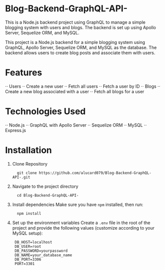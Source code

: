 # Blog-Backend-GraphQL-API-
This is a Node.js backend project using GraphQL to manage a simple blogging system with users and blogs. The backend is set up using Apollo Server, Sequelize ORM, and MySQL.

This project is a Node.js backend for a simple blogging system using GraphQL, Apollo Server, Sequelize ORM, and MySQL as the database. The backend allows users to create blog posts and associate them with users.

# Features
⋅⋅ Users
⋅⋅ Create a new user
⋅⋅ Fetch all users
⋅⋅ Fetch a user by ID
⋅⋅ Blogs
⋅⋅ Create a new blog associated with a user
⋅⋅ Fetch all blogs for a user

# Technologies Used
⋅⋅ Node.js
⋅⋅ GraphQL with Apollo Server
⋅⋅ Sequelize ORM
⋅⋅ MySQL
⋅⋅ Express.js

# Installation
1. Clone Repository
    ```
      git clone https://github.com/alucard079/Blog-Backend-GraphQL-API-.git
    ```
2. Navigate to the project directory
    ```
      cd Blog-Backend-GraphQL-API-
    ```
3. Install dependencies
   Make sure you have `npm` installed, then run:
   ```
     npm install
   ```
4. Set up the environment variables
   Create a `.env` file in the root of the project and provide the following values (customize according to your MySQL setup):
   ```
    DB_HOST=localhost
    DB_USER=root
    DB_PASSWORD=yourpassword
    DB_NAME=your_database_name
    DB_PORT=3306
    PORT=3301
   ```

